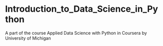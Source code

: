 # Introduction_to_Data_Science_in_Python
A part of the course Applied Data Science with Python in Coursera by University of Michigan
